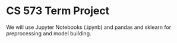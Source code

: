 # CS 573 Term Project

We will use Jupyter Notebooks (.ipynb) and pandas and sklearn for preprocessing and model building.

